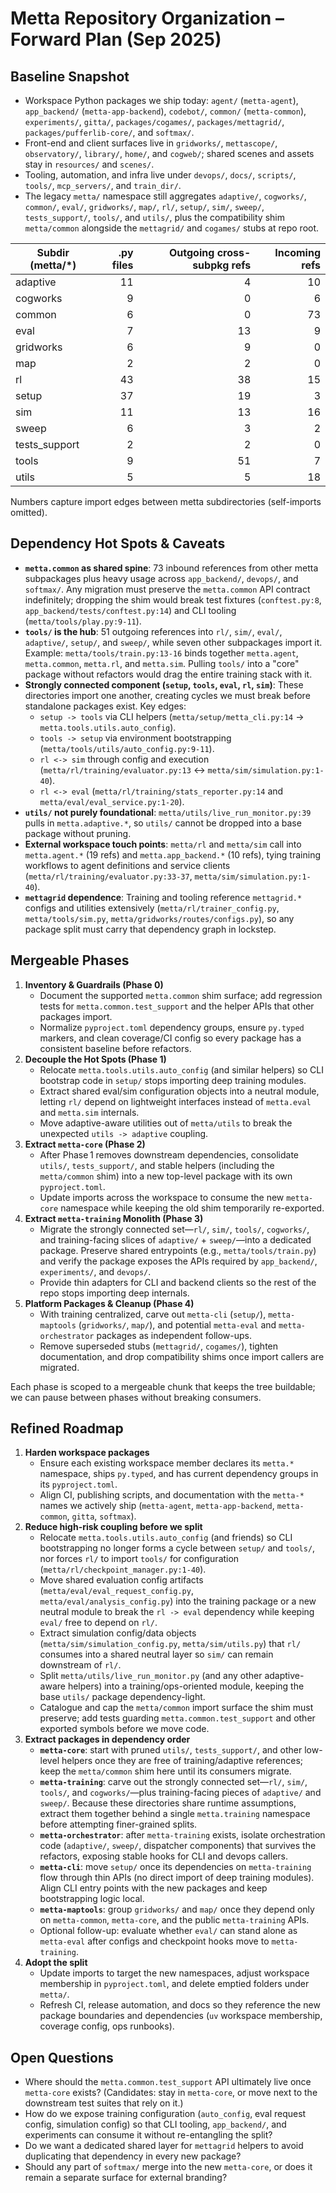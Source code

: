 # Metta Repository Organization – Forward Plan (Sep 2025)

## Baseline Snapshot
- Workspace Python packages we ship today: `agent/` (`metta-agent`), `app_backend/` (`metta-app-backend`), `codebot/`, `common/` (`metta-common`), `experiments/`, `gitta/`, `packages/cogames/`, `packages/mettagrid/`, `packages/pufferlib-core/`, and `softmax/`.
- Front-end and client surfaces live in `gridworks/`, `mettascope/`, `observatory/`, `library/`, `home/`, and `cogweb/`; shared scenes and assets stay in `resources/` and `scenes/`.
- Tooling, automation, and infra live under `devops/`, `docs/`, `scripts/`, `tools/`, `mcp_servers/`, and `train_dir/`.
- The legacy `metta/` namespace still aggregates `adaptive/`, `cogworks/`, `common/`, `eval/`, `gridworks/`, `map/`, `rl/`, `setup/`, `sim/`, `sweep/`, `tests_support/`, `tools/`, and `utils/`, plus the compatibility shim `metta/common` alongside the `mettagrid/` and `cogames/` stubs at repo root.

| Subdir (metta/*) | .py files | Outgoing cross-subpkg refs | Incoming refs |
| --- | ---: | ---: | ---: |
| adaptive | 11 | 4 | 10 |
| cogworks | 9 | 0 | 6 |
| common | 6 | 0 | 73 |
| eval | 7 | 13 | 9 |
| gridworks | 6 | 9 | 0 |
| map | 2 | 2 | 0 |
| rl | 43 | 38 | 15 |
| setup | 37 | 19 | 3 |
| sim | 11 | 13 | 16 |
| sweep | 6 | 3 | 2 |
| tests_support | 2 | 2 | 0 |
| tools | 9 | 51 | 7 |
| utils | 5 | 5 | 18 |

Numbers capture import edges between metta subdirectories (self-imports omitted).

## Dependency Hot Spots & Caveats
- **`metta.common` as shared spine**: 73 inbound references from other metta subpackages plus heavy usage across `app_backend/`, `devops/`, and `softmax/`. Any migration must preserve the `metta.common` API contract indefinitely; dropping the shim would break test fixtures (`conftest.py:8`, `app_backend/tests/conftest.py:14`) and CLI tooling (`metta/tools/play.py:9-11`).
- **`tools/` is the hub**: 51 outgoing references into `rl/`, `sim/`, `eval/`, `adaptive/`, `setup/`, and `sweep/`, while seven other subpackages import it. Example: `metta/tools/train.py:13-16` binds together `metta.agent`, `metta.common`, `metta.rl`, and `metta.sim`. Pulling `tools/` into a "core" package without refactors would drag the entire training stack with it.
- **Strongly connected component (`setup`, `tools`, `eval`, `rl`, `sim`)**: These directories import one another, creating cycles we must break before standalone packages exist. Key edges:
  - `setup -> tools` via CLI helpers (`metta/setup/metta_cli.py:14` → `metta.tools.utils.auto_config`).
  - `tools -> setup` via environment bootstrapping (`metta/tools/utils/auto_config.py:9-11`).
  - `rl <-> sim` through config and execution (`metta/rl/training/evaluator.py:13` ↔ `metta/sim/simulation.py:1-40`).
  - `rl <-> eval` (`metta/rl/training/stats_reporter.py:14` and `metta/eval/eval_service.py:1-20`).
- **`utils/` not purely foundational**: `metta/utils/live_run_monitor.py:39` pulls in `metta.adaptive.*`, so `utils/` cannot be dropped into a base package without pruning.
- **External workspace touch points**: `metta/rl` and `metta/sim` call into `metta.agent.*` (19 refs) and `metta.app_backend.*` (10 refs), tying training workflows to agent definitions and service clients (`metta/rl/training/evaluator.py:33-37`, `metta/sim/simulation.py:1-40`).
- **`mettagrid` dependence**: Training and tooling reference `mettagrid.*` configs and utilities extensively (`metta/rl/trainer_config.py`, `metta/tools/sim.py`, `metta/gridworks/routes/configs.py`), so any package split must carry that dependency graph in lockstep.

## Mergeable Phases
1. **Inventory & Guardrails (Phase 0)**
   - Document the supported `metta.common` shim surface; add regression tests for `metta.common.test_support` and the helper APIs that other packages import.
   - Normalize `pyproject.toml` dependency groups, ensure `py.typed` markers, and clean coverage/CI config so every package has a consistent baseline before refactors.
2. **Decouple the Hot Spots (Phase 1)**
   - Relocate `metta.tools.utils.auto_config` (and similar helpers) so CLI bootstrap code in `setup/` stops importing deep training modules.
   - Extract shared eval/sim configuration objects into a neutral module, letting `rl/` depend on lightweight interfaces instead of `metta.eval` and `metta.sim` internals.
   - Move adaptive-aware utilities out of `metta/utils` to break the unexpected `utils -> adaptive` coupling.
3. **Extract `metta-core` (Phase 2)**
   - After Phase 1 removes downstream dependencies, consolidate `utils/`, `tests_support/`, and stable helpers (including the `metta/common` shim) into a new top-level package with its own `pyproject.toml`.
   - Update imports across the workspace to consume the new `metta-core` namespace while keeping the old shim temporarily re-exported.
4. **Extract `metta-training` Monolith (Phase 3)**
   - Migrate the strongly connected set—`rl/`, `sim/`, `tools/`, `cogworks/`, and training-facing slices of `adaptive/` + `sweep/`—into a dedicated package. Preserve shared entrypoints (e.g., `metta/tools/train.py`) and verify the package exposes the APIs required by `app_backend/`, `experiments/`, and `devops/`.
   - Provide thin adapters for CLI and backend clients so the rest of the repo stops importing deep internals.
5. **Platform Packages & Cleanup (Phase 4)**
   - With training centralized, carve out `metta-cli` (`setup/`), `metta-maptools` (`gridworks/`, `map/`), and potential `metta-eval` and `metta-orchestrator` packages as independent follow-ups.
   - Remove superseded stubs (`mettagrid/`, `cogames/`), tighten documentation, and drop compatibility shims once import callers are migrated.

Each phase is scoped to a mergeable chunk that keeps the tree buildable; we can pause between phases without breaking consumers.

## Refined Roadmap
1. **Harden workspace packages**
   - Ensure each existing workspace member declares its `metta.*` namespace, ships `py.typed`, and has current dependency groups in its `pyproject.toml`.
   - Align CI, publishing scripts, and documentation with the `metta-*` names we actively ship (`metta-agent`, `metta-app-backend`, `metta-common`, `gitta`, `softmax`).
2. **Reduce high-risk coupling before we split**
   - Relocate `metta.tools.utils.auto_config` (and friends) so CLI bootstrapping no longer forms a cycle between `setup/` and `tools/`, nor forces `rl/` to import `tools/` for configuration (`metta/rl/checkpoint_manager.py:1-40`).
   - Move shared evaluation config artifacts (`metta/eval/eval_request_config.py`, `metta/eval/analysis_config.py`) into the training package or a new neutral module to break the `rl -> eval` dependency while keeping `eval/` free to depend on `rl/`.
   - Extract simulation config/data objects (`metta/sim/simulation_config.py`, `metta/sim/utils.py`) that `rl/` consumes into a shared neutral layer so `sim/` can remain downstream of `rl/`.
   - Split `metta/utils/live_run_monitor.py` (and any other adaptive-aware helpers) into a training/ops-oriented module, keeping the base `utils/` package dependency-light.
   - Catalogue and cap the `metta/common` import surface the shim must preserve; add tests guarding `metta.common.test_support` and other exported symbols before we move code.
3. **Extract packages in dependency order**
   - **`metta-core`**: start with pruned `utils/`, `tests_support/`, and other low-level helpers once they are free of training/adaptive references; keep the `metta/common` shim here until its consumers migrate.
   - **`metta-training`**: carve out the strongly connected set—`rl/`, `sim/`, `tools/`, and `cogworks/`—plus training-facing pieces of `adaptive/` and `sweep/`. Because these directories share runtime assumptions, extract them together behind a single `metta.training` namespace before attempting finer-grained splits.
   - **`metta-orchestrator`**: after `metta-training` exists, isolate orchestration code (`adaptive/`, `sweep/`, dispatcher components) that survives the refactors, exposing stable hooks for CLI and devops callers.
   - **`metta-cli`**: move `setup/` once its dependencies on `metta-training` flow through thin APIs (no direct import of deep training modules). Align CLI entry points with the new packages and keep bootstrapping logic local.
   - **`metta-maptools`**: group `gridworks/` and `map/` once they depend only on `metta-common`, `metta-core`, and the public `metta-training` APIs.
   - Optional follow-up: evaluate whether `eval/` can stand alone as `metta-eval` after configs and checkpoint hooks move to `metta-training`.
4. **Adopt the split**
   - Update imports to target the new namespaces, adjust workspace membership in `pyproject.toml`, and delete emptied folders under `metta/`.
   - Refresh CI, release automation, and docs so they reference the new package boundaries and dependencies (`uv` workspace membership, coverage config, ops runbooks).

## Open Questions
- Where should the `metta.common.test_support` API ultimately live once `metta-core` exists? (Candidates: stay in `metta-core`, or move next to the downstream test suites that rely on it.)
- How do we expose training configuration (`auto_config`, eval request config, simulation config) so that CLI tooling, `app_backend/`, and experiments can consume it without re-entangling the split?
- Do we want a dedicated shared layer for `mettagrid` helpers to avoid duplicating that dependency in every new package?
- Should any part of `softmax/` merge into the new `metta-core`, or does it remain a separate surface for external branding?
